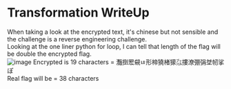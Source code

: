 # Transformation WriteUp

When taking a look at the encrypted text, it's chinese but not sensible and the challenge is a reverse engineering challenge.</br>
Looking at the one liner python for loop, I can tell that length of the flag will be double the encrypted flag.</br>
![image](https://github.com/ShadowBringer007/CTF_Repository/assets/47370367/d7e686cb-77b6-4b2a-a1ca-fba4694abc97)
Encrypted is 19 characters = 灩捯䍔䙻ㄶ形楴獟楮獴㌴摟潦弸弲㘶㠴挲ぽ</br>
Real flag will be = 38 characters</br>
</br>
</br>
